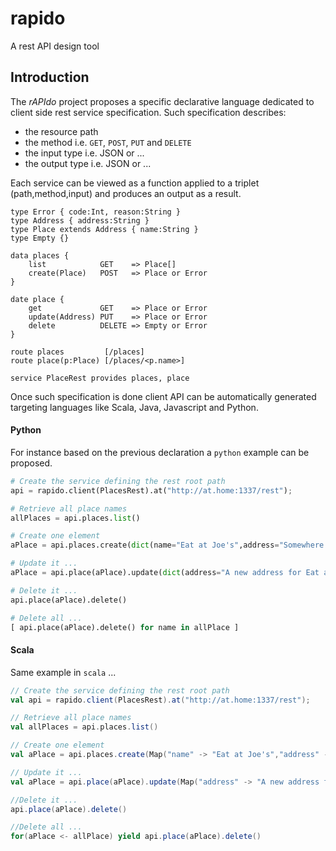rapido
======

A rest API design tool 

## Introduction

The *rAPIdo* project proposes a specific declarative language dedicated to client side
rest service specification. Such specification describes:
- the resource path
- the method i.e. `GET`, `POST`, `PUT` and `DELETE`
- the input type i.e. JSON or ...
- the output type i.e. JSON or ...

Each service can be viewed as a function applied to a triplet (path,method,input)
and produces an output as a result.

```
type Error { code:Int, reason:String }
type Address { address:String }
type Place extends Address { name:String }
type Empty {}

data places {
    list            GET    => Place[]
    create(Place)   POST   => Place or Error
}

date place {
    get             GET    => Place or Error
    update(Address) PUT    => Place or Error
    delete          DELETE => Empty or Error
}

route places         [/places]
route place(p:Place) [/places/<p.name>]

service PlaceRest provides places, place
```

Once such specification is done client API can be automatically generated targeting languages
like Scala, Java, Javascript and Python. 

#### Python

For instance based on the previous declaration a `python` example can be proposed.

``` python
# Create the service defining the rest root path
api = rapido.client(PlacesRest).at("http://at.home:1337/rest");

# Retrieve all place names
allPlaces = api.places.list()

# Create one element
aPlace = api.places.create(dict(name="Eat at Joe's",address="Somewhere ..."))

# Update it ...
aPlace = api.place(aPlace).update(dict(address="A new address for Eat at Joe's"))

# Delete it ...
api.place(aPlace).delete()

# Delete all ...
[ api.place(aPlace).delete() for name in allPlace ]
```

#### Scala 

Same example in `scala` ...

``` scala
// Create the service defining the rest root path
val api = rapido.client(PlacesRest).at("http://at.home:1337/rest");

// Retrieve all place names
val allPlaces = api.places.list()

// Create one element
val aPlace = api.places.create(Map("name" -> "Eat at Joe's","address" -> "Somewhere ..."))

// Update it ...
val aPlace = api.place(aPlace).update(Map("address" -> "A new address for Eat at Joe's"))

//Delete it ...
api.place(aPlace).delete()

//Delete all ...
for(aPlace <- allPlace) yield api.place(aPlace).delete()
```
